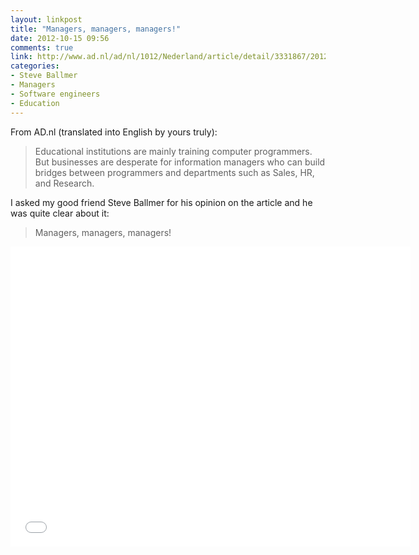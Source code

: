 ```yaml
---
layout: linkpost
title: "Managers, managers, managers!"
date: 2012-10-15 09:56
comments: true
link: http://www.ad.nl/ad/nl/1012/Nederland/article/detail/3331867/2012/10/15/Duizenden-it-banen-in-Nederland-gaan-verloren.dhtml
categories:
- Steve Ballmer
- Managers
- Software engineers
- Education
---
```


From AD.nl (translated into English by yours truly):

> Educational institutions are mainly training computer programmers. But businesses are desperate for information managers who can build bridges between programmers and departments such as Sales, HR, and Research.

I asked my good friend Steve Ballmer for his opinion on the article and he was quite clear about it:

> Managers, managers, managers! 

<div class="video-container">
  <iframe width="640" height="480" src="//www.youtube.com/embed/8To-6VIJZRE" frameborder="0" allowfullscreen></iframe>
</div>
